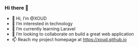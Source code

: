### Hi there 👋

- 👋 Hi, I’m @XOUD
- 👀 I’m interested in technology
- 🌱 I’m currently learning Laravel
- 💞️ I’m looking to collaborate on build a great web application
- 📫 Reach my project homepage at https://xoud.github.io

<!---
made with love
--->
